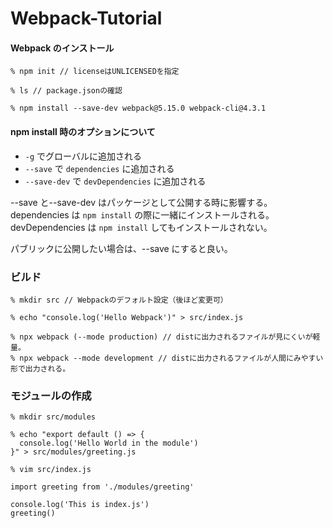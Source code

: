 # Webpack-Tutorial

#### Webpack のインストール

```
% npm init // licenseはUNLICENSEDを指定

% ls // package.jsonの確認

% npm install --save-dev webpack@5.15.0 webpack-cli@4.3.1

```

#### npm install 時のオプションについて

- `-g` でグローバルに追加される
- `--save` で `dependencies` に追加される
- `--save-dev` で `devDependencies` に追加される

--save と--save-dev はパッケージとして公開する時に影響する。
dependencies は `npm install` の際に一緒にインストールされる。
devDependencies は `npm install` してもインストールされない。

パブリックに公開したい場合は、--save にすると良い。

### ビルド

```
% mkdir src // Webpackのデフォルト設定（後ほど変更可）

% echo "console.log('Hello Webpack')" > src/index.js

% npx webpack (--mode production) // distに出力されるファイルが見にくいが軽量。
% npx webpack --mode development // distに出力されるファイルが人間にみやすい形で出力される。
```

### モジュールの作成

```
% mkdir src/modules

% echo "export default () => {
  console.log('Hello World in the module')
}" > src/modules/greeting.js
```

```
% vim src/index.js

import greeting from './modules/greeting'

console.log('This is index.js')
greeting()
```
